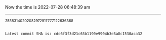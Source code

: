 Now the time is 2022-07-28 06:48:39 am

---

<small>25383140202082972517777122636368</small>

```txt

Latest commit SHA is: cdc6f3f3d21c63b1190e9904b3e3a8c1530aca32
```
